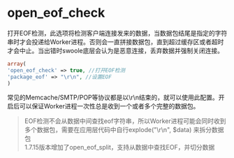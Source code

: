 # open_eof_check

打开EOF检测，此选项将检测客户端连接发来的数据，当数据包结尾是指定的字符串时才会投递给Worker进程。否则会一直拼接数据包，直到超过缓存区或者超时才会中止。当出错时swoole底层会认为是恶意连接，丢弃数据并强制关闭连接。

```php
array(
'open_eof_check' => true, //打开EOF检测
'package_eof' => "\r\n", //设置EOF
)
```

常见的Memcache/SMTP/POP等协议都是以\r\n结束的，就可以使用此配置。开启后可以保证Worker进程一次性总是收到一个或者多个完整的数据包。

> EOF检测不会从数据中间查找eof字符串，所以Worker进程可能会同时收到多个数据包，需要在应用层代码中自行explode("\r\n", $data) 来拆分数据包  
> 1.7.15版本增加了open_eof_split，支持从数据中查找EOF，并切分数据  

